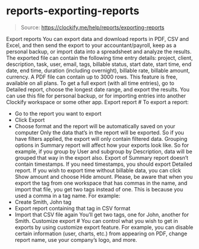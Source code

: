 # reports-exporting-reports

> Source: https://clockify.me/help/reports/exporting-reports

Export reports
You can export data and download reports in PDF, CSV and Excel, and then send the export to your accountant/payroll, keep as a personal backup, or import data into a spreadsheet and analyze the results. The exported file can contain the following time entry details: project, client, description, task, user, email, tags, billable status, start date, start time, end date, end time, duration (including overnight), billable rate, billable amount, currency.
A PDF file can contain up to 3000 rows.
This feature is free, available on all plans.
To get a full export (with all time entries), go to Detailed report, choose the longest date range, and export the results. You can use this file for personal backup, or for importing entries into another Clockify workspace or some other app.
Export report #
To export a report:
- Go to the report you want to export
- Click Export
- Choose format and the report will be automatically saved on your computer
Only the data that’s in the report will be exported. So if you have filters applied, the export will only contain filtered data.
Grouping options in Summary report will affect how your exports look like. So for example, if you group by User and subgroup by Description, data will be grouped that way in the export also.
Export of Summary report doesn’t contain timestamps. If you need timestamps, you should export Detailed report.
If you wish to export time without billable data, you can click Show amount and choose Hide amount.
Please, be aware that when you export the tag from one workspace that has commas in the name, and import that file, you get two tags instead of one. This is because you used a comma in a tag name.
For example:
- Create Smith, John tag
- Export report containing that tag in CSV format
- Import that CSV file again
You’ll get two tags, one for John, another for Smith.
Customize export #
You can control what you wish to get in exports by using customize export feature.
For example, you can disable certain information (user, charts, etc.) from appearing on PDF, change report name, use your company’s logo, and more.